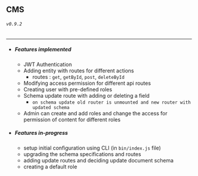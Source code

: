 ## CMS
###### `v0.9.2`
---
- ##### Features implemented
    - JWT Authentication
    - Adding entity with routes for different actions
       - routes : `get`, `getById`, `post`, `deleteById`
    - Modifying access permission for different api routes
    - Creating user with pre-defined roles
    - Schema update route with adding or deleting a field
      - `on schema update old router is unmounted and new router with updated schema `
    - Admin can create and add roles and change the access for permission of content for different roles

- ##### Features in-progress
    - setup initial configuration using CLI (in `bin/index.js` file)
    - upgrading the schema specifications and routes
    - adding update routes and deciding update document schema
    - creating a default role